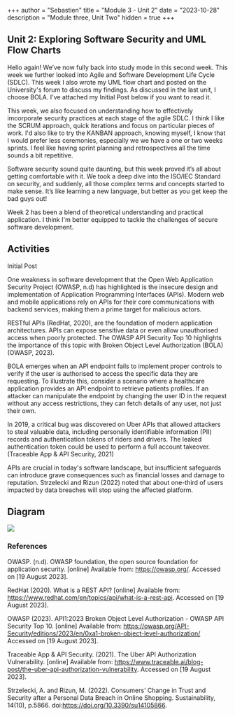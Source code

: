 +++
author = "Sebastien"
title = "Module 3 - Unit 2"
date = "2023-10-28"
description = "Module three, Unit Two"
hidden = true
+++

## Unit 2: Exploring Software Security and UML Flow Charts

Hello again! We’ve now fully back into study mode in this second week. This week we further looked into Agile and Software Development Life Cycle (SDLC). This week I also wrote my UML flow chart and posted on the University's forum to discuss my findings. As discussed in the last unit, I choose BOLA. I've attached my Initial Post below if you want to read it.

This week, we also focused on understanding how to effectively imcorporate security practices at each stage of the agile SDLC. I think I like the SCRUM approach, quick iterations and focus on particular pieces of work. I'd also like to try the KANBAN approach, knowing myself, I know that I would prefer less ceremonies, especially we we have a one or two weeks sprints. I feel like having sprint planning and retrospectives all the time sounds a bit repetitive.

Software security sound quite daunting, but this week proved it’s all about getting comfortable with it. We took a deep dive into the ISO/IEC Standard on security, and suddenly, all those complex terms and concepts started to make sense. It’s like learning a new language, but better as you get keep the bad guys out!

Week 2 has been a blend of theoretical understanding and practical application. I think I'm better equipped to tackle the challenges of secure software development.

## Activities

Initial Post

One weakness in software development that the Open Web Application Security Project (OWASP, n.d) has highlighted is the insecure design and implementation of Application Programming Interfaces (APIs). Modern web and mobile applications rely on APIs for their core communications with backend services, making them a prime target for malicious actors.

RESTful APIs (RedHat, 2020), are the foundation of modern application architectures. APIs can expose sensitive data or even allow unauthorised access when poorly protected. The OWASP API Security Top 10 highlights the importance of this topic with Broken Object Level Authorization (BOLA) (OWASP, 2023).

BOLA emerges when an API endpoint fails to implement proper controls to verify if the user is authorised to access the specific data they are requesting. To illustrate this, consider a scenario where a healthcare application provides an API endpoint to retrieve patients profiles. If an attacker can manipulate the endpoint by changing the user ID in the request without any access restrictions, they can fetch details of any user, not just their own.

In 2019, a critical bug was discovered on Uber APIs that allowed attackers to steal valuable data, including personally identifiable information (PII) records and authentication tokens of riders and drivers. The leaked authentication token could be used to perform a full account takeover. (Traceable App & API Security, 2021)

APIs are crucial in today's software landscape, but insufficient safeguards can introduce grave consequences such as financial losses and damage to reputation. Strzelecki and Rizun (2022) noted that about one-third of users impacted by data breaches will stop using the affected platform.

## Diagram

![](/UML.png)

### References
OWASP. (n.d). OWASP foundation, the open source foundation for application security. [online] Available from: https://owasp.org/. Accessed on [19 August 2023].

RedHat (2020). What is a REST API? [online] Available from: https://www.redhat.com/en/topics/api/what-is-a-rest-api. Accessed on [19 August 2023].

OWASP (2023). API1:2023 Broken Object Level Authorization - OWASP API Security Top 10. [online] Available from: https://owasp.org/API-Security/editions/2023/en/0xa1-broken-object-level-authorization/ Accessed on [19 August 2023].

Traceable App & API Security. (2021). The Uber API Authorization Vulnerability. [online] Available from: https://www.traceable.ai/blog-post/the-uber-api-authorization-vulnerability. Accessed on [19 August 2023].

Strzelecki, A. and Rizun, M. (2022). Consumers’ Change in Trust and Security after a Personal Data Breach in Online Shopping. Sustainability, 14(10), p.5866. doi:https://doi.org/10.3390/su14105866.
